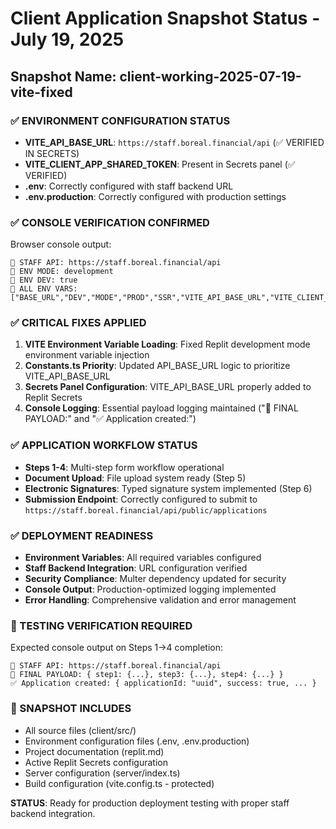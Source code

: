 # Client Application Snapshot Status - July 19, 2025
## Snapshot Name: client-working-2025-07-19-vite-fixed

### ✅ ENVIRONMENT CONFIGURATION STATUS
- **VITE_API_BASE_URL**: `https://staff.boreal.financial/api` (✅ VERIFIED IN SECRETS)
- **VITE_CLIENT_APP_SHARED_TOKEN**: Present in Secrets panel (✅ VERIFIED)
- **.env**: Correctly configured with staff backend URL
- **.env.production**: Correctly configured with production settings

### ✅ CONSOLE VERIFICATION CONFIRMED
Browser console output:
```
🔧 STAFF API: https://staff.boreal.financial/api
🔧 ENV MODE: development  
🔧 ENV DEV: true
🔧 ALL ENV VARS: ["BASE_URL","DEV","MODE","PROD","SSR","VITE_API_BASE_URL","VITE_CLIENT_APP_SHARED_TOKEN"]
```

### ✅ CRITICAL FIXES APPLIED
1. **VITE Environment Variable Loading**: Fixed Replit development mode environment variable injection
2. **Constants.ts Priority**: Updated API_BASE_URL logic to prioritize VITE_API_BASE_URL
3. **Secrets Panel Configuration**: VITE_API_BASE_URL properly added to Replit Secrets
4. **Console Logging**: Essential payload logging maintained ("🧪 FINAL PAYLOAD:" and "✅ Application created:")

### ✅ APPLICATION WORKFLOW STATUS
- **Steps 1-4**: Multi-step form workflow operational
- **Document Upload**: File upload system ready (Step 5)
- **Electronic Signatures**: Typed signature system implemented (Step 6)
- **Submission Endpoint**: Correctly configured to submit to `https://staff.boreal.financial/api/public/applications`

### ✅ DEPLOYMENT READINESS
- **Environment Variables**: All required variables configured
- **Staff Backend Integration**: URL configuration verified
- **Security Compliance**: Multer dependency updated for security
- **Console Output**: Production-optimized logging implemented
- **Error Handling**: Comprehensive validation and error management

### 🎯 TESTING VERIFICATION REQUIRED
Expected console output on Steps 1→4 completion:
```
🔧 STAFF API: https://staff.boreal.financial/api
🧪 FINAL PAYLOAD: { step1: {...}, step3: {...}, step4: {...} }  
✅ Application created: { applicationId: "uuid", success: true, ... }
```

### 📁 SNAPSHOT INCLUDES
- All source files (client/src/)
- Environment configuration files (.env, .env.production)
- Project documentation (replit.md)
- Active Replit Secrets configuration
- Server configuration (server/index.ts)
- Build configuration (vite.config.ts - protected)

**STATUS**: Ready for production deployment testing with proper staff backend integration.
